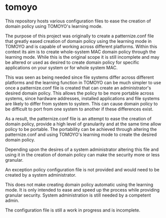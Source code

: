 # tomoyo
This repository hosts various configuration files to ease the creation of domain policy using TOMOYO's learning mode.

The purpose of this project was originally to create a patternize.conf file that greatly eased creation of domain policy using the learning mode in TOMOYO and is capable of working across different platforms. Within this context its aim is to create whole-system MAC domain policy through the learning mode. While this is the original scope it is still incomplete and may be altered or used as desired to create domain policy for specific applications on your system or for whole system MAC.

This was seen as being needed since file systems differ across different platforms and the learning function in TOMOYO can be much simpler to use once a patternize.conf file is created that can create an administrator's desired domain policy. This allows the policy to be more portable across systems, since hardware addresses, installed applications and file systems are likely to differ from system to system. This can cause domain policy to be difficult to port from one system to another if these differences exist.

As a result, the patternize.conf file is an attempt to ease the creation of domain policy, provide a high level of granularity and at the same time allow policy to be portable. The portability can be achieved through altering the patternize.conf and using TOMOYO's learning mode to create the desired domain policy.

Depending upon the desires of a system administrator altering this file and using it in the creation of domain policy can make the security more or less granular.

An exception policy configuration file is not provided and would need to be created by a system administrator.

This does not make creating domain policy automatic using the learning mode. It is only intended to ease and speed up the process while providing granular security. System administration is still needed by a competent admin.

The configuration file is still a work in progress and is incomplete.
